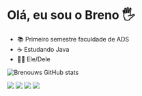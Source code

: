 # Olá, eu sou o Breno 🖐️
- 📚 Primeiro semestre faculdade de ADS
- ☕ Estudando Java
- 👦🏻 Ele/Dele
  

![Brenouws GitHub stats](https://github-readme-stats.vercel.app/api?username=Brenouws&show_icons=true&theme=radical&count_private=true)

<div> 
  <a href="https://instagram.com/breno_gustavow" target="_blank"><img src="https://img.shields.io/badge/-Instagram-%23E4405F?style=for-the-badge&logo=instagram&logoColor=white" target="_blank"></a>
  <a href = "mailto:brenogustavooliveira0@gmail.com"><img src="https://img.shields.io/badge/-Gmail-%23333?style=for-the-badge&logo=gmail&logoColor=white" target="_blank"></a>
  <a href="https://www.linkedin.com/in/-45875016a" target="_blank"><img src="https://img.shields.io/badge/-LinkedIn-%230077B5?style=for-the-badge&logo=linkedin&logoColor=white" target="_blank"></a> 
   <a href="https://wa.me/5519992689679" target="_blank"><img src="https://img.shields.io/badge/WhatsApp-25D366?style=for-the-badge&logo=whatsapp&logoColor=white" target="_blank"></a> 
</div>
